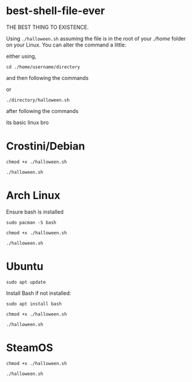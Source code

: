 # best-shell-file-ever
THE BEST THING TO EXISTENCE.

Using `./halloween.sh` assuming the file is in the root of your *./home* folder on your Linux.
You can alter the command a little:

either using,

`cd ./home/username/directory`

and then following the commands


or

`./directory/halloween.sh`

after following the commands

its basic linux bro
# Crostini/Debian
`chmod +x ./halloween.sh`

`./halloween.sh`
# Arch Linux
Ensure bash is installed

`sudo pacman -S bash`


`chmod +x ./halloween.sh`

`./halloween.sh`
# Ubuntu
`sudo apt update`

Install Bash if not installed:

`sudo apt install bash`

`chmod +x ./halloween.sh`

`./halloween.sh`
# SteamOS
`chmod +x ./halloween.sh`

`./halloween.sh`
